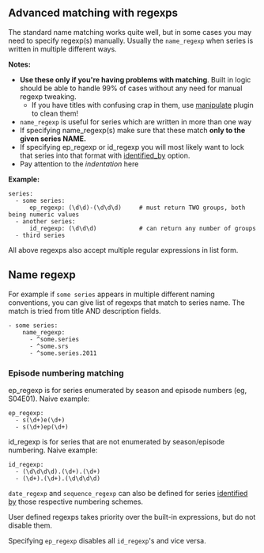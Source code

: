## Advanced matching with regexps
The standard name matching works quite well, but in some cases you may need to specify regexp(s) manually. Usually the `name_regexp` when series is written in multiple different ways.

**Notes:**
 
 * **Use these only if you're having problems with matching**. Built in logic should be able to handle 99% of cases without any need for manual regexp tweaking.
   * If you have titles with confusing crap in them, use [manipulate](/Plugins/manipulate) plugin to clean them!
 * `name_regexp` is useful for series which are written in more than one way
 * If specifying name_regexp(s) make sure that these match **only to the given series NAME.**
 * If specifying ep_regexp or id_regexp you will most likely want to lock that series into that format with [identified_by](/Plugins/series/identified_by) option.
 * Pay attention to the *indentation* here

**Example:**

```
series:
  - some series:
      ep_regexp: (\d\d)-(\d\d\d)     # must return TWO groups, both being numeric values
  - another series:
      id_regexp: (\d\d\d)            # can return any number of groups
  - third series
```

All above regexps also accept multiple regular expressions in list form.

## Name regexp
For example if `some series` appears in multiple different naming conventions, you can give list of regexps that match to series name. The match is tried from title AND description fields.

```
- some series:
    name_regexp:
      - ^some.series
      - ^some.srs
      - ^some.series.2011
```

### Episode numbering matching
ep_regexp is for series enumerated by season and episode numbers (eg, S04E01). Naive example:

```
ep_regexp:
  - s(\d+)e(\d+)
  - s(\d+)ep(\d+)
```

id_regexp is for series that are not enumerated by season/episode numbering. Naive example:

```
id_regexp:
  - (\d\d\d\d).(\d+).(\d+)
  - (\d+).(\d+).(\d\d\d\d)
```

`date_regexp` and `sequence_regexp` can also be defined for series [identified by](/Plugins/series/identified_by) those respective numbering schemes.

User defined regexps takes priority over the built-in expressions, but do not disable them.

Specifying `ep_regexp` disables all `id_regexp`'s and vice versa.